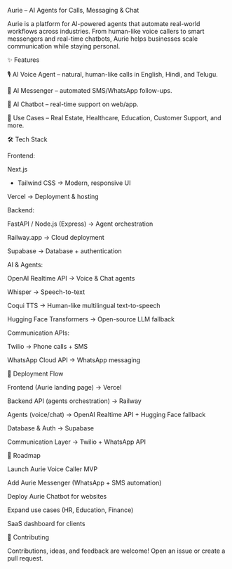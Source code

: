 
Aurie – AI Agents for Calls, Messaging & Chat

Aurie is a platform for AI-powered agents that automate real-world workflows across industries.
From human-like voice callers to smart messengers and real-time chatbots, Aurie helps businesses scale communication while staying personal.

✨ Features

🎙️ AI Voice Agent – natural, human-like calls in English, Hindi, and Telugu.

💬 AI Messenger – automated SMS/WhatsApp follow-ups.

🤖 AI Chatbot – real-time support on web/app.

🏥 Use Cases – Real Estate, Healthcare, Education, Customer Support, and more.

🛠️ Tech Stack

Frontend:

Next.js
 + Tailwind CSS → Modern, responsive UI

Vercel
 → Deployment & hosting

Backend:

FastAPI
 / Node.js (Express) → Agent orchestration

Railway.app
 → Cloud deployment

Supabase
 → Database + authentication

AI & Agents:

OpenAI Realtime API
 → Voice & Chat agents

Whisper
 → Speech-to-text

Coqui TTS
 → Human-like multilingual text-to-speech

Hugging Face Transformers
 → Open-source LLM fallback

Communication APIs:

Twilio
 → Phone calls + SMS

WhatsApp Cloud API
 → WhatsApp messaging

🚀 Deployment Flow

Frontend (Aurie landing page) → Vercel

Backend API (agents orchestration) → Railway

Agents (voice/chat) → OpenAI Realtime API + Hugging Face fallback

Database & Auth → Supabase

Communication Layer → Twilio + WhatsApp API

📌 Roadmap

 Launch Aurie Voice Caller MVP

 Add Aurie Messenger (WhatsApp + SMS automation)

 Deploy Aurie Chatbot for websites

 Expand use cases (HR, Education, Finance)

 SaaS dashboard for clients

🤝 Contributing

Contributions, ideas, and feedback are welcome! Open an issue or create a pull request.
